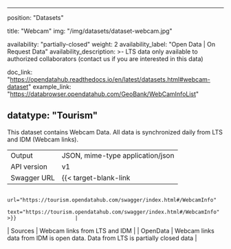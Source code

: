 

---
position: "Datasets"

title: "Webcam"
img: "/img/datasets/dataset-webcam.jpg"

availability: "partially-closed"
weight: 2
availability_label: "Open Data | On Request Data"
availability_description: >-
    LTS data only available to authorized collaborators
    (<a class="dataset-mailto">contact&nbsp;us</a>
    if you are interested in this data)

doc_link: "https://opendatahub.readthedocs.io/en/latest/datasets.html#webcam-dataset"
example_link: "https://databrowser.opendatahub.com/GeoBank/WebCamInfoList"

datatype: "Tourism"
---

This dataset contains Webcam Data. All data is synchronized daily from LTS and IDM (Webcam links).

|             |                                                                                    |
| :---------- | ---------------------------------------------------------------------------------- |
| Output      | JSON, mime-type application/json                                                   |
| API version | v1                                                                                 |
| Swagger URL | {{< target-blank-link
                        url="https://tourism.opendatahub.com/swagger/index.html#/WebcamInfo"
                        text="https://tourism.opendatahub.com/swagger/index.html#/WebcamInfo" >}}                   |
| Sources     | Webcam links from LTS and IDM                                                      |
| OpenData    | Webcam links data from IDM is open data. Data from LTS is partially closed data |
